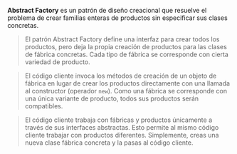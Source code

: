 **Abstract Factory** es un patrón de diseño creacional que resuelve el problema de crear familias enteras de productos sin especificar sus clases concretas.

>El patrón Abstract Factory define una interfaz para crear todos los productos, pero deja la propia creación de productos para las clases de fábrica concretas. Cada tipo de fábrica se corresponde con cierta variedad de producto.

>El código cliente invoca los métodos de creación de un objeto de fábrica en lugar de crear los productos directamente con una llamada al constructor (operador `new`). Como una fábrica se corresponde con una única variante de producto, todos sus productos serán compatibles.

>El código cliente trabaja con fábricas y productos únicamente a través de sus interfaces abstractas. Esto permite al mismo código cliente trabajar con productos diferentes. Simplemente, creas una nueva clase fábrica concreta y la pasas al código cliente.